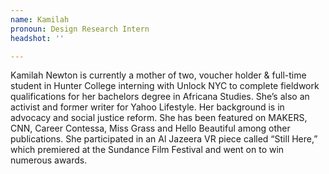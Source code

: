 ```yaml
---
name: Kamilah
pronoun: Design Research Intern
headshot: ''

---
```

Kamilah Newton is currently a mother of two, voucher holder & full-time student in Hunter College interning with Unlock NYC to complete fieldwork qualifications for her bachelors degree in Africana Studies. She’s also an activist and former writer for Yahoo Lifestyle. Her background is in advocacy and social justice reform. She has been featured on MAKERS, CNN, Career Contessa, Miss Grass and Hello Beautiful among other publications. She participated in an Al Jazeera VR piece called “Still Here,” which premiered at the Sundance Film Festival and went on to win numerous awards. 